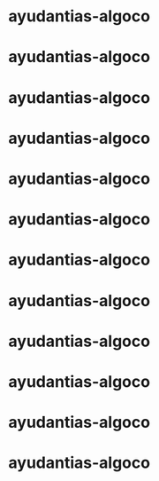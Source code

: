 # ayudantias-algoco
# ayudantias-algoco
# ayudantias-algoco
# ayudantias-algoco
# ayudantias-algoco
# ayudantias-algoco
# ayudantias-algoco
# ayudantias-algoco
# ayudantias-algoco
# ayudantias-algoco
# ayudantias-algoco
# ayudantias-algoco
